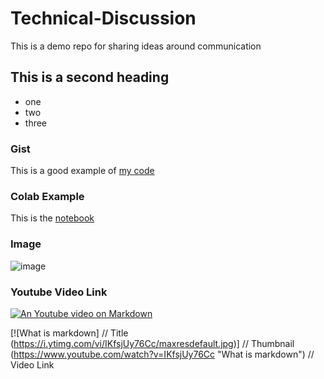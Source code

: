 # Technical-Discussion
This is a demo repo for sharing ideas around communication

## This is a second heading
* one
* two
* three

### Gist
This is a good example of [my code](https://gist.github.com/sohaibabdullah/95a0826900dd003fc9f71624ed4b7974) 

### Colab Example
This is the [notebook](https://github.com/sohaibabdullah/Technical-Discussion/blob/main/technical_docs.ipynb) 

### Image

![image](https://github.com/sohaibabdullah/Technical-Discussion/assets/37784353/42b8cd68-8450-4648-9dfc-1f6c3a245625)

### Youtube Video Link
[![An Youtube video on Markdown](https://img.youtube.com/vi/IKfsjUy76Cc/0.jpg)](https://youtu.be/IKfsjUy76Cc?si=IeNKXrPThSZIvnzZ)

[![What is markdown]          // Title
(https://i.ytimg.com/vi/IKfsjUy76Cc/maxresdefault.jpg)] // Thumbnail
(https://www.youtube.com/watch?v=IKfsjUy76Cc "What is markdown")    // Video Link
